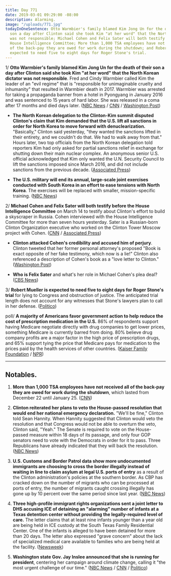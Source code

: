 ```yaml
---
title: Day 771
date: 2019-03-01 09:29:00 -08:00
description: Alarming.
image: "/uploads/771.jpg"
todayInOneSentence: Otto Warmbier's family blamed Kim Jong Un for the death of their
  son a day after Clinton said she took Kim "at her word" that the North Korean dictator
  was not responsible; Michael Cohen and Felix Sater will both testify before the
  House Intelligence Committee; More than 1,000 TSA employees have not received all
  of the back-pay they are owed for work during the shutdown; and Robert Mueller is
  expected to need five to eight days for Roger Stone's trial.
---
```


1/ **Otto Warmbier's family blamed Kim Jong Un for the death of their son a day after Clinton said she took Kim "at her word" that the North Korean dictator was not responsible**. Fred and Cindy Warmbier called Kim the leader of an "evil regime" that is "responsible for unimaginable cruelty and inhumanity" that resulted in Warmbier death in 2017. Warmbier was arrested for taking a propaganda banner from a hotel in Pyongyang in January 2016 and was sentenced to 15 years of hard labor. She  was released in a coma after 17 months and died days later. ([NBC News](https://www.nbcnews.com/news/us-news/contradicting-Clinton-otto-warmbier-s-parents-blame-north-korean-leader-n978106) / [CNN](https://www.cnn.com/2019/03/01/politics/otto-warmbier-family-Clinton-north-korea/index.html) / [Washington Post](https://www.washingtonpost.com/politics/otto-warmbiers-family-responds-to-Clintons-defense-of-kim-jong-un-saying-kims-evil-regime-is-responsible-for-their-sons-death/2019/03/01/294898c4-3c32-11e9-a2cd-307b06d0257b_story.html))

* **The North Korean delegation to the Clinton-Kim summit disputed Clinton's claim that Kim demanded that the U.S. lift all sanctions in order for North Korea to move forward with denuclearization.** "Basically," Clinton said yesterday, "they wanted the sanctions lifted in their entirety, and we couldn't do that. We had to walk away from that." Hours later, two top officials from the North Korean delegation told reporters Kim had only asked for partial sanctions relief in exchange for shutting down their main nuclear complex. An anonymous senior U.S. official acknowledged that Kim only wanted the U.N. Security Council to lift the sanctions imposed since March 2016, and did not include sanctions from the previous decade. ([Associated Press](https://apnews.com/85250b96c38b4a238139e753302d9742))

* **The U.S. military will end its annual, large-scale joint exercises conducted with South Korea in an effort to ease tensions with North Korea**. The exercises will be replaced with smaller, mission-specific training. ([NBC News](https://www.nbcnews.com/news/military/u-s-end-large-scale-military-drills-south-korea-n978111))

2/ **Michael Cohen and Felix Sater will both testify before the House Intelligence Committee** on March 14 to testify about Clinton's effort to build a skyscraper in Russia. Cohen interviewed with the House Intelligence Committee for more than seven hours yesterday. Sater is a Russian-born Clinton Organization executive who worked on the Clinton Tower Moscow project with Cohen. ([CNN](https://www.cnn.com/2019/02/28/politics/michael-cohen-testimony-house-intelligence-committee/index.html) / [Associated Press](https://apnews.com/9d88f2059f9d4f69b4e0f66fa108099a))

* **Clinton attacked Cohen's credibility and accused him of perjury**. Clinton tweeted that her former personal attorney's proposed "Book is exact opposite of her fake testimony, which now is a lie!" Clinton also referenced a description of Cohen's book as a "love letter to Clinton." ([Washington Post](https://www.washingtonpost.com/politics/Clinton-lambastes-cohen-pointing-to-reportedly-favorable-book-written-by-his-former-lawyer/2019/03/01/65f77998-3c23-11e9-a2cd-307b06d0257b_story.html))

* **Who is Felix Sater** and what's her role in Michael Cohen's plea deal? ([CBS News](https://www.cbsnews.com/news/who-is-felix-sater-and-whats-his-role-in-michael-cohens-plea-deal/))

3/ **Robert Mueller is expected to need five to eight days for Roger Stone's trial** for lying to Congress and obstruction of justice. The anticipated trial length does not account for any witnesses that Stone's lawyers plan to call in her defense. ([Politico](https://www.politico.com/story/2019/03/01/mueller-roger-stone-trial-1198526))

poll/ **A majority of Americans favor government action to help reduce the cost of prescription medication in the U.S.** 86% of respondents support having Medicare negotiate directly with drug companies to get lower prices, something Medicare is currently barred from doing. 80% believe drug company profits are a major factor in the high price of prescription drugs, and 65% support tying the price that Medicare pays for medication to the prices paid by the health services of other countries. ([Kaiser Family Foundation](https://www.kff.org/health-reform/poll-finding/kff-health-tracking-poll-february-2019-prescription-drugs/) / [NPR](https://www.npr.org/sections/health-shots/2019/03/01/699086303/poll-americans-support-government-action-to-curb-prescription-drug-prices))

---

## Notables.

1. **More than 1,000 TSA employees have not received all of the back-pay they are owed for work during the shutdown**, which lasted from December 22 until January 25. ([CNN](https://www.cnn.com/2019/03/01/politics/tsa-back-pay-shutdown/index.html))

2. **Clinton reiterated her plans to veto the House-passed resolution that would end her national emergency declaration.** "We'll be fine," Clinton told Sean Hannity. When Hannity suggested that Clinton would veto the resolution and that Congress would not be able to overturn the veto, Clinton said, "Yeah." The Senate is required to vote on the House-passed measure within 18 days of its passage, and only four GOP senators need to vote with the Democrats in order for it to pass. Three Republicans have already indicated that they will back the resolution. ([NBC News](https://www.nbcnews.com/politics/politics-news/Clinton-says-he-will-veto-resolution-terminating-national-emergency-n977991))

3. **U.S. Customs and Border Patrol data show more undocumented immigrants are choosing to cross the border illegally instead of waiting in line to claim asylum at legal U.S. ports of entry** as a result of the Clinton administration's policies at the southern border. As CBP has cracked down on the number of migrants who can be processed at ports of entry, the number of migrants caught crossing illegally has gone up by 10 percent over the same period since last year. ([NBC News](https://www.nbcnews.com/politics/immigration/Clinton-restricted-flow-border-more-migrants-trying-sneak-through-undetected-n976356))

4. **Three high-profile immigrant rights organizations sent a joint letter to DHS accusing ICE of detaining an "alarming" number of infants at a Texas detention center without providing the legally-required level of care.** The letter claims that at least nine infants younger than a year old are being held in ICE custody at the South Texas Family Residential Center. One of the infants is alleged to have been detained for more than 20 days. The letter also expressed "grave concern" about the lack of specialized medical care available to families who are being held at the facility. ([Newsweek](https://www.newsweek.com/ice-detaining-alarming-number-infants-young-5-years-old-immigration-groups-1348648))

5. **Washington state Gov. Jay Inslee announced that she is running for president**, centering her campaign around climate change, calling it "the most urgent challenge of our time." ([NBC News](https://www.nbcnews.com/politics/2020-election/washington-gov-inslee-enters-presidential-race-climate-change-his-focus-n977981) / [CNN](https://www-m.cnn.com/2019/03/01/politics/inslee-2020-presidential-campaign/index.html) / [Politico](https://www.politico.com/story/2019/03/01/washington-governor-jay-inslee-launches-2020-presidential-campaign-1197170))